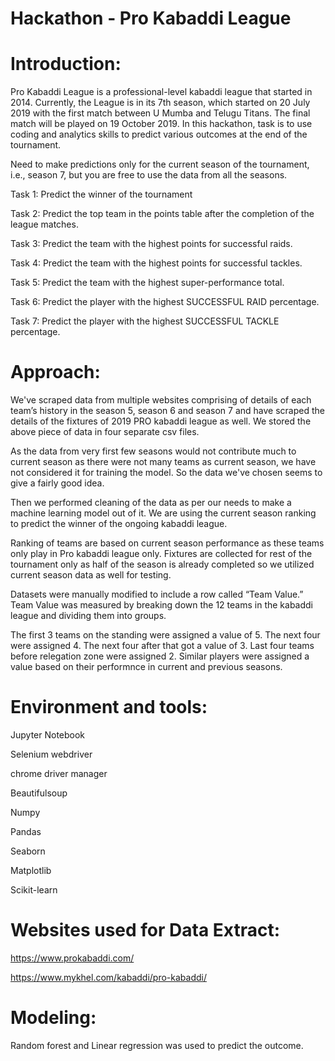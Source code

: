 # Hackathon - Pro Kabaddi League

# Introduction:

Pro Kabaddi League is a professional-level kabaddi league that started in 2014. Currently, the League is in its 7th season, which started on 20 July 2019 with the first match between U Mumba and Telugu Titans. The final match will be played on 19 October 2019.
In this hackathon, task is to use coding and analytics skills to predict various outcomes at the end of the tournament.

Need to make predictions only for the current season of the tournament, i.e., season 7, but you are free to use the data from all the seasons.

Task 1: Predict the winner of the tournament

Task 2: Predict the top team in the points table after the completion of the league matches.

Task 3: Predict the team with the highest points for successful raids.

Task 4: Predict the team with the highest points for successful tackles. 

Task 5: Predict the team with the highest super-performance total.

Task 6: Predict the player with the highest SUCCESSFUL RAID percentage.

Task 7: Predict the player with the highest SUCCESSFUL TACKLE percentage.

# Approach:

We've scraped data from multiple websites comprising of details of each team’s history in the season 5, season 6 and season 7 and have scraped the details of the fixtures of 2019 PRO kabaddi league as well. We stored the above piece of data in four separate csv files.

As the data from very first few seasons would not contribute much to current season as there were not many teams as current season, we have not considered it for training the model. So the data we've chosen seems to give a fairly good idea.

Then we performed cleaning of the data as per our needs to make a machine learning model out of it. We are using the current season ranking to predict the winner of the ongoing kabaddi league.

Ranking of teams are based on current season performance as these teams only play in Pro kabaddi league only. Fixtures are collected for rest of the tournament only as half of the season is already completed so we utilized current season data as well for testing.

Datasets were manually modified to include a row called “Team Value.” Team Value was measured by breaking down the 12 teams in the kabaddi league and dividing them into groups.

The first 3 teams on the standing were assigned a value of 5. The next four were assigned 4. The next four after that got a value of 3. Last four teams before relegation zone were assigned 2. Similar players were assigned a value based on their performnce in current and previous seasons.

# Environment and tools:

Jupyter Notebook

Selenium webdriver

chrome driver manager

Beautifulsoup

Numpy

Pandas

Seaborn

Matplotlib

Scikit-learn

# Websites used for Data Extract:

https://www.prokabaddi.com/

https://www.mykhel.com/kabaddi/pro-kabaddi/

# Modeling:

Random forest and Linear regression was used to predict the outcome.
